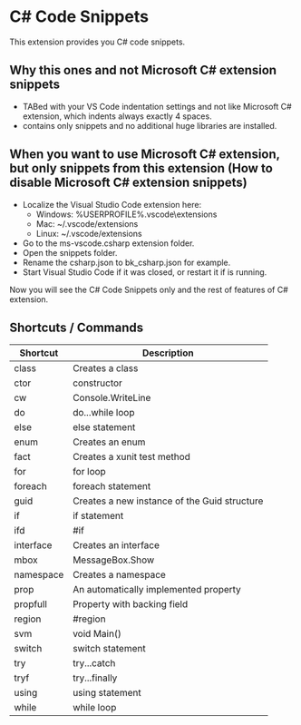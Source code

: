 # C# Code Snippets

This extension provides you C# code snippets.

## Why this ones and not Microsoft C# extension snippets

- TABed with your VS Code indentation settings and not like Microsoft C# extension, which indents always exactly 4 spaces.
- contains only snippets and no additional huge libraries are installed.

## When you want to use Microsoft C# extension, but only snippets from this extension (How to disable Microsoft C# extension snippets)

- Localize the Visual Studio Code extension here:
  - Windows: %USERPROFILE%\.vscode\extensions
  - Mac: ~/.vscode/extensions
  - Linux: ~/.vscode/extensions
- Go to the ms-vscode.csharp extension folder.
- Open the snippets folder.
- Rename the csharp.json to bk_csharp.json for example.
- Start Visual Studio Code if it was closed, or restart it if is running.

Now you will see the C# Code Snippets only and the rest of features of C# extension.

## Shortcuts / Commands

| Shortcut  | Description                                  |
| --------- | -------------------------------------------- |
| class     | Creates a class                              |
| ctor      | constructor                                  |
| cw        | Console.WriteLine                            |
| do        | do...while loop                              |
| else      | else statement                               |
| enum      | Creates an enum                              |
| fact      | Creates a xunit test method                  |
| for       | for loop                                     |
| foreach   | foreach statement                            |
| guid      | Creates a new instance of the Guid structure |
| if        | if statement                                 |
| ifd       | #if                                          |
| interface | Creates an interface                         |
| mbox      | MessageBox.Show                              |
| namespace | Creates a namespace                          |
| prop      | An automatically implemented property        |
| propfull  | Property with backing field                  |
| region    | #region                                      |
| svm       | void Main()                                  |
| switch    | switch statement                             |
| try       | try...catch                                  |
| tryf      | try...finally                                |
| using     | using statement                              |
| while     | while loop                                   |

